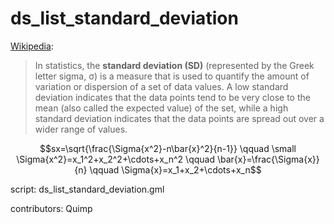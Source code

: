 ds_list_standard_deviation
==========================

[Wikipedia]:

> In statistics, the **standard deviation (SD)** (represented by the Greek 
> letter sigma, σ) is a measure that is used to quantify the amount of 
> variation or dispersion of a set of data values. A low standard deviation 
> indicates that the data points tend to be very close to the mean (also 
> called the expected value) of the set, while a high standard deviation 
> indicates that the data points are spread out over a wider range of values.

[Wikipedia]: http://en.wikipedia.org/wiki/Standard_deviation

$$sx=\sqrt{\frac{\Sigma{x^2}-n\bar{x}^2}{n-1}}
\qquad \small \Sigma{x^2}=x_1^2+x_2^2+\cdots+x_n^2
\qquad \bar{x}=\frac{\Sigma{x}}{n}
\qquad \Sigma{x}=x_1+x_2+\cdots+x_n$$

script: ds_list_standard_deviation.gml

contributors: Quimp
